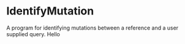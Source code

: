 # IdentifyMutation
A program for identifying mutations between a reference and a user supplied query.
Hello
